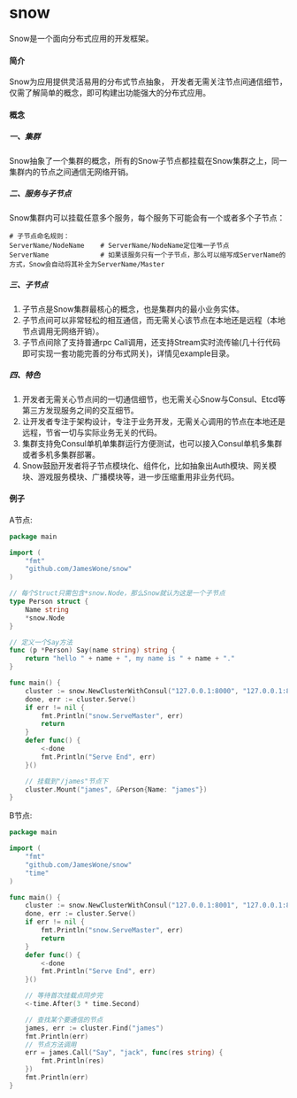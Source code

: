 # snow
Snow是一个面向分布式应用的开发框架。

#### 简介
Snow为应用提供灵活易用的分布式节点抽象，
开发者无需关注节点间通信细节，仅需了解简单的概念，即可构建出功能强大的分布式应用。

#### 概念
##### 一、集群
Snow抽象了一个集群的概念，所有的Snow子节点都挂载在Snow集群之上，同一集群内的节点之间通信无网络开销。

##### 二、服务与子节点
Snow集群内可以挂载任意多个服务，每个服务下可能会有一个或者多个子节点：
```shell script
# 子节点命名规则：
ServerName/NodeName    # ServerName/NodeName定位唯一子节点
ServerName             # 如果该服务只有一个子节点，那么可以缩写成ServerName的方式，Snow会自动将其补全为ServerName/Master
```

##### 三、子节点
1. 子节点是Snow集群最核心的概念，也是集群内的最小业务实体。
2. 子节点间可以非常轻松的相互通信，而无需关心该节点在本地还是远程（本地节点调用无网络开销）。
3. 子节点间除了支持普通rpc Call调用，还支持Stream实时流传输(几十行代码即可实现一套功能完善的分布式网关)，详情见example目录。
##### 四、特色
1. 开发者无需关心节点间的一切通信细节，也无需关心Snow与Consul、Etcd等第三方发现服务之间的交互细节。
2. 让开发者专注于架构设计，专注于业务开发，无需关心调用的节点在本地还是远程，节省一切与实际业务无关的代码。
3. 集群支持免Consul单机单集群运行方便测试，也可以接入Consul单机多集群或者多机多集群部署。
4. Snow鼓励开发者将子节点模块化、组件化，比如抽象出Auth模块、网关模块、游戏服务模块、广播模块等，进一步压缩重用非业务代码。
#### 例子
A节点:
```go
package main

import (
	"fmt"
	"github.com/JamesWone/snow"
)

// 每个Struct只需包含*snow.Node，那么Snow就认为这是一个子节点
type Person struct {
	Name string
	*snow.Node
}

// 定义一个Say方法
func (p *Person) Say(name string) string {
	return "hello " + name + ", my name is " + name + "."
}

func main() {
	cluster := snow.NewClusterWithConsul("127.0.0.1:8000", "127.0.0.1:8000")
	done, err := cluster.Serve()
	if err != nil {
		fmt.Println("snow.ServeMaster", err)
		return
	}
	defer func() {
		<-done
		fmt.Println("Serve End", err)
	}()

	// 挂载到"/james"节点下
	cluster.Mount("james", &Person{Name: "james"})
}
```

B节点:
```go
package main

import (
	"fmt"
	"github.com/JamesWone/snow"
	"time"
)

func main() {
	cluster := snow.NewClusterWithConsul("127.0.0.1:8001", "127.0.0.1:8001")
	done, err := cluster.Serve()
	if err != nil {
		fmt.Println("snow.ServeMaster", err)
		return
	}
	defer func() {
		<-done
		fmt.Println("Serve End", err)
	}()

	// 等待首次挂载点同步完
	<-time.After(3 * time.Second)

	// 查找某个要通信的节点
	james, err := cluster.Find("james")
	fmt.Println(err)
	// 节点方法调用
	err = james.Call("Say", "jack", func(res string) {
		fmt.Println(res)
	})
	fmt.Println(err)
}
```
